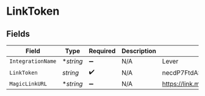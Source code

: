 # LinkToken


## Fields

| Field                                           | Type                                            | Required                                        | Description                                     | Example                                         |
| ----------------------------------------------- | ----------------------------------------------- | ----------------------------------------------- | ----------------------------------------------- | ----------------------------------------------- |
| `IntegrationName`                               | **string*                                       | :heavy_minus_sign:                              | N/A                                             | Lever                                           |
| `LinkToken`                                     | *string*                                        | :heavy_check_mark:                              | N/A                                             | necdP7FtdASl1fQwm62be2_dM4wBG8_GactqoUV0        |
| `MagicLinkURL`                                  | **string*                                       | :heavy_minus_sign:                              | N/A                                             | https://link.merge.dev/asdfjkl12345jsndfgi2i83n |